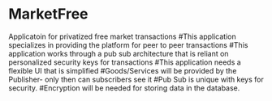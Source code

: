 # MarketFree
Applicatoin for privatized free market transactions
#This application specializes in providing the platform for peer to peer transactions
#This application works through a pub sub architecture that is reliant on personalized security keys for transactions
#This application needs a flexible UI that is simplified 
#Goods/Services will be provided by the Publisher- only then can subscribers see it
#Pub Sub is unique with keys for security. 
#Encryption will be needed for storing data in the database. 

